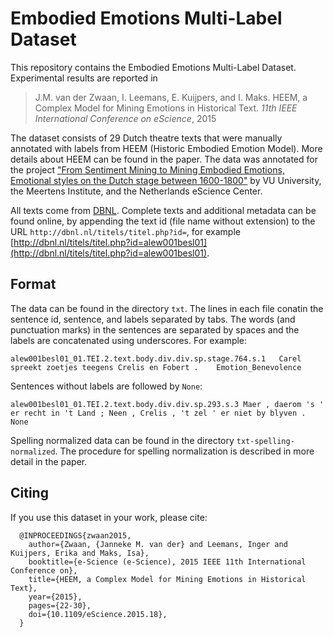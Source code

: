# Embodied Emotions Multi-Label Dataset

This repository contains the Embodied Emotions Multi-Label Dataset. Experimental results are reported in

> J.M. van der Zwaan, I. Leemans, E. Kuijpers, and I. Maks.
> HEEM, a Complex Model for Mining Emotions in Historical Text.
> _11th IEEE International Conference on eScience_, 2015

The dataset consists of 29 Dutch theatre texts that were manually annotated with labels from HEEM (Historic Embodied Emotion Model). More details about HEEM can be found in the paper. The data was annotated for the project ["From Sentiment Mining to Mining Embodied Emotions, Emotional styles on the Dutch stage between 1600-1800"](https://www.esciencecenter.nl/project/from-sentiment-mining-to-mining-embodied-emotions) by VU University, the Meertens Institute, and the Netherlands eScience Center.

All texts come from [DBNL](http://dbnl.nl/). Complete texts and additional metadata can be found online, by appending the text id (file name without extension) to the URL `http://dbnl.nl/titels/titel.php?id=`, for example [http://dbnl.nl/titels/titel.php?id=alew001besl01](http://dbnl.nl/titels/titel.php?id=alew001besl01).

## Format

The data can be found in the directory `txt`. The lines in each file conatin the sentence id, sentence, and labels separated by tabs. The words (and punctuation marks) in the sentences are separated by spaces and the labels are concatenated using underscores. For example:

    alew001besl01_01.TEI.2.text.body.div.div.sp.stage.764.s.1   Carel spreekt zoetjes teegens Crelis en Fobert .	Emotion_Benevolence

Sentences without labels are followed by `None`:

    alew001besl01_01.TEI.2.text.body.div.div.sp.293.s.3	Maer , daerom 's ' er recht in 't Land ; Neen , Crelis , 't zel ' er niet by blyven .	None

Spelling normalized data can be found in the directory `txt-spelling-normalized`. The procedure for spelling normalization is described in more detail in the paper.

## Citing

If you use this dataset in your work, please cite:

```
  @INPROCEEDINGS{zwaan2015,
    author={Zwaan, {Janneke M. van der} and Leemans, Inger and Kuijpers, Erika and Maks, Isa},
    booktitle={e-Science (e-Science), 2015 IEEE 11th International Conference on},
    title={HEEM, a Complex Model for Mining Emotions in Historical Text},
    year={2015},
    pages={22-30},
    doi={10.1109/eScience.2015.18},
  }
```
